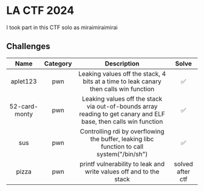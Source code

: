 # LA CTF 2024
I took part in this CTF solo as miraimiraimirai

## Challenges
| Name | Category | Description | Solve |
| :---: |  :---: |  :---: | :---: |
| aplet123 | pwn | Leaking values off the stack, 4 bits at a time to leak canary then calls win function | ✅ |
| 52-card-monty | pwn | Leaking values off the stack via out-of-bounds array reading to get canary and ELF base, then calls win function | ✅ |
| sus | pwn | Controlling rdi by overflowing the buffer, leaking libc function to call system("/bin/sh") | ✅ |
| pizza | pwn | printf vulnerability to leak and write values off and to the stack | solved after ctf |